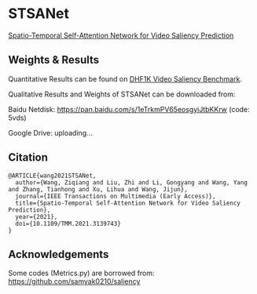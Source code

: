 # STSANet
[Spatio-Temporal Self-Attention Network for Video Saliency Prediction](https://ieeexplore.ieee.org/document/9667292)

## Weights & Results
Quantitative Results can be found on [DHF1K Video Saliency Benchmark](https://mmcheng.net/videosal/).

Qualitative Results and Weights of STSANet can be downloaded from:

Baidu Netdisk: https://pan.baidu.com/s/1eTrkmPV65eosgyiJtbKKrw (code: 5vds)

Google Drive: uploading...

## Citation
```
@ARTICLE{wang2021STSANet,
  author={Wang, Ziqiang and Liu, Zhi and Li, Gongyang and Wang, Yang and Zhang, Tianhong and Xu, Lihua and Wang, Jijun},
  journal={IEEE Transactions on Multimedia (Early Access)}, 
  title={Spatio-Temporal Self-Attention Network for Video Saliency Prediction}, 
  year={2021},
  doi={10.1109/TMM.2021.3139743}
}

```
## Acknowledgements
Some codes (Metrics.py) are borrowed from:
https://github.com/samyak0210/saliency
